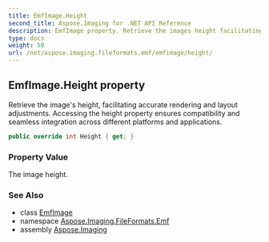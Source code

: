 ```yaml
---
title: EmfImage.Height
second_title: Aspose.Imaging for .NET API Reference
description: EmfImage property. Retrieve the images height facilitating accurate rendering and layout adjustments. Accessing the height property ensures compatibility and seamless integration across different platforms and applications
type: docs
weight: 50
url: /net/aspose.imaging.fileformats.emf/emfimage/height/
---
```

## EmfImage.Height property

Retrieve the image's height, facilitating accurate rendering and layout adjustments. Accessing the height property ensures compatibility and seamless integration across different platforms and applications.

```csharp
public override int Height { get; }
```

### Property Value

The image height.

### See Also

* class [EmfImage](../)
* namespace [Aspose.Imaging.FileFormats.Emf](../../emfimage/)
* assembly [Aspose.Imaging](../../../)


